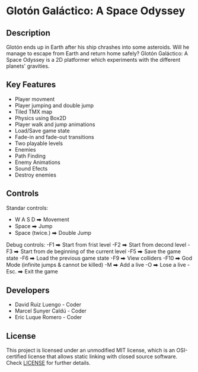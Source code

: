 # Glotón Galáctico: A Space Odyssey 

## Description

Glotón ends up in Earth after his ship chrashes into some asteroids. Will he manage to escape from Earth and return home safely?
Glotón Galáctico: A Space Odyssey is a 2D platformer which experiments with the different planets' gravities.

## Key Features

 - Player movment
 - Player jumping and double jump
 - Tiled TMX map
 - Physics using Box2D
 - Player walk and jump animations
 - Load/Save game state
 - Fade-in and fade-out transitions
 - Two playable levels
 - Enemies
 - Path Finding
 - Enemy Animations
 - Sound Efects
 - Destroy enemies

## Controls

Standar controls:
 - W A S D ⮕ Movement
 - Space ⮕ Jump
 - Space (twice.) ⮕ Double Jump
 
 Debug controls:
 -F1 ⮕ Start from frist level
 -F2 ⮕ Start from decond level
 -F3 ⮕ Start from de beginning of the current level
 -F5 ⮕ Save the game state
 -F6 ⮕ Load the previous game state
 -F9 ⮕ View colliders
 -F10 ⮕ God Mode (infinite jumps & cannot be killed)
 -M ⮕ Add a live
 -O ⮕ Lose a live
 -Esc. ⮕ Exit the game

## Developers

 - David Ruiz Luengo - Coder
 - Marcel Sunyer Caldú - Coder
 - Eric Luque Romero - Coder

## License

This project is licensed under an unmodified MIT license, which is an OSI-certified license that allows static linking with closed source software. Check [LICENSE](https://es.wikipedia.org/wiki/Licencia_MIT) for further details.
